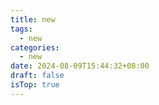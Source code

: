 ```yaml
---
title: new
tags:
  - new
categories:
  - new
date: 2024-08-09T15:44:32+08:00
draft: false
isTop: true
---
```

